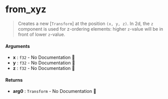 # from\_xyz

>  Creates a new [`Transform`] at the position `(x, y, z)`. In 2d, the `z` component
>  is used for z-ordering elements: higher `z`-value will be in front of lower
>  `z`-value.

#### Arguments

- **x** : `f32` \- No Documentation 🚧
- **y** : `f32` \- No Documentation 🚧
- **z** : `f32` \- No Documentation 🚧

#### Returns

- **arg0** : `Transform` \- No Documentation 🚧
